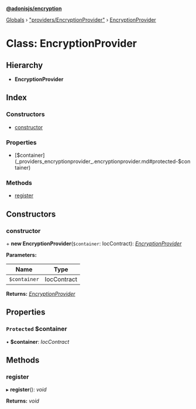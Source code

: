 **[@adonisjs/encryption](../README.md)**

[Globals](../globals.md) › ["providers/EncryptionProvider"](../modules/_providers_encryptionprovider_.md) › [EncryptionProvider](_providers_encryptionprovider_.encryptionprovider.md)

# Class: EncryptionProvider

## Hierarchy

* **EncryptionProvider**

## Index

### Constructors

* [constructor](_providers_encryptionprovider_.encryptionprovider.md#constructor)

### Properties

* [$container](_providers_encryptionprovider_.encryptionprovider.md#protected-$container)

### Methods

* [register](_providers_encryptionprovider_.encryptionprovider.md#register)

## Constructors

###  constructor

\+ **new EncryptionProvider**(`$container`: IocContract): *[EncryptionProvider](_providers_encryptionprovider_.encryptionprovider.md)*

**Parameters:**

Name | Type |
------ | ------ |
`$container` | IocContract |

**Returns:** *[EncryptionProvider](_providers_encryptionprovider_.encryptionprovider.md)*

## Properties

### `Protected` $container

• **$container**: *IocContract*

## Methods

###  register

▸ **register**(): *void*

**Returns:** *void*